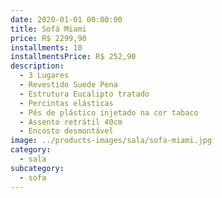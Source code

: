 ```yaml
---
date: 2020-01-01 00:00:00
title: Sofá Miami
price: R$ 2299,90
installments: 10
installmentsPrice: R$ 252,90
description:
  - 3 Lugares
  - Revestido Suede Pena
  - Estrutura Eucalipto tratado
  - Percintas elásticas
  - Pés de plástico injetado na cor tabaco
  - Assento retrátil 40cm
  - Encosto desmontável
image: ../products-images/sala/sofa-miami.jpg
category:
  - sala
subcategory:
  - sofa
---
```

